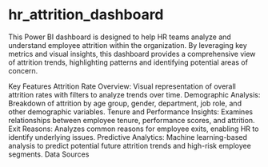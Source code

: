 # hr_attrition_dashboard

This Power BI dashboard is designed to help HR teams analyze and understand employee attrition within the organization. By leveraging key metrics and visual insights, this dashboard provides a comprehensive view of attrition trends, highlighting patterns and identifying potential areas of concern.

Key Features
Attrition Rate Overview: Visual representation of overall attrition rates with filters to analyze trends over time.
Demographic Analysis: Breakdown of attrition by age group, gender, department, job role, and other demographic variables.
Tenure and Performance Insights: Examines relationships between employee tenure, performance scores, and attrition.
Exit Reasons: Analyzes common reasons for employee exits, enabling HR to identify underlying issues.
Predictive Analytics: Machine learning-based analysis to predict potential future attrition trends and high-risk employee segments.
Data Sources
